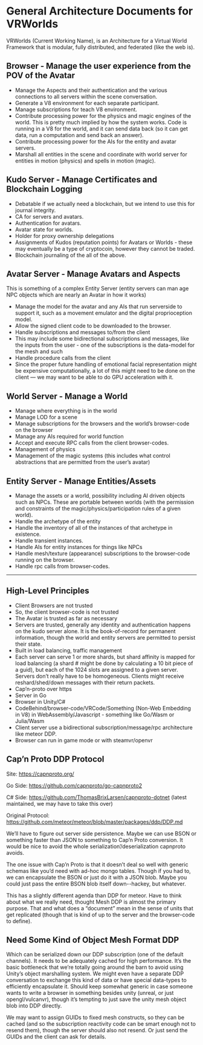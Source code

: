 # General Architecture Documents for VRWorlds

VRWorlds (Current Working Name), is an Architecture for a Virtual World Framework that is modular, fully distributed, and federated (like the web is).

## Browser - Manage the user experience from the POV of the Avatar

* Manage the Aspects and their authentication and the various connections to all servers within the scene conversation.
* Generate a V8 environment for each separate participant.
* Manage subscriptions for teach V8 environment.
* Contribute processing power for the physics and magic engines of the world.  This is pretty much implied by how the system works.  Code is running in a V8 for the world, and it can send data back (so it can get data, run a computation and send back an answer).
* Contribute processing power for the AIs for the entity and avatar servers.
* Marshall all entities in the scene and coordinate with world server for entities in motion (physics) and spells in motion (magic).

## Kudo Server - Manage Certificates and Blockchain Logging

* Debatable if we actually need a blockchain, but we intend to use this for journal integrity.
* CA for servers and avatars.
* Authentication for avatars.
* Avatar state for worlds.
* Holder for proxy ownership delegations
* Assignments of Kudos (reputation points) for Avatars or Worlds - these may eventually be a type of cryptocoin, however they cannot be traded.
* Blockchain journaling of the all of the above.
  
## Avatar Server - Manage Avatars and Aspects

This is something of a complex Entity Server (entity servers can man age NPC objects which are nearly an Avatar in how it works)

* Manage the model for the avatar and any AIs that run serverside to support it, such as a movement emulator and the digital proprioception model.
* Allow the signed client code to be downloaded to the browser.
* Handle subscriptions and messages to/from the client
* This may include some bidirectional subscriptions and messages, like the inputs from the user - one of the subscriptions is the data-model for the mesh and such
* Handle procedure calls from the client
* Since the proper future handling of emotional facial representation might be expensive computationally, a lot of this might need to be done on the client — we may want to be able to do GPU acceleration with it.
  
## World Server - Manage a World

* Manage where everything is in the world
* Manage LOD for a scene
* Manage subscriptions for the browsers and the world’s browser-code on the browser
* Manage any AIs required for world function
* Accept and execute RPC calls from the client browser-codes.
* Management of physics
* Management of the magic systems (this includes what control abstractions that are permitted from the user’s avatar)

## Entity Server - Manage Entities/Assets 

* Manage the assets or a world, possibility including AI driven objects such as NPCs.  These are portable between worlds (with the permission and constraints of the magic/physics/participation rules of a given world).
* Handle the archetype of the entity
* Handle the inventory of all of the instances of that archetype in existence.
* Handle transient instances.
* Handle AIs for entity instances for things like NPCs
* Handle mesh/texture (appearance) subscriptions to the browser-code running on the browser.
* Handle rpc calls from browser-codes.

---

## High-Level Principles

* Client Browsers are not trusted
* So, the client browser-code is not trusted
* The Avatar is trusted as far as necessary
* Servers are trusted, generally any identity and authentication happens on the kudo server alone.  It is the book-of-record for permanent information, though the world and entity servers are permitted to persist their state.
* Built in load balancing, traffic management
* Each server can serve 1 or more shards, but shard affinity is mapped for load balancing (a shard # might be done by calculating a 10 bit piece of a guid), but each of the 1024 slots are assigned to a given server.   Servers don’t really have to be homogeneous.  Clients might receive reshard/shed/down messages with their return packets.
* Cap’n-proto over https
* Server in Go
* Browser in Unity/C#
* CodeBehind/browser-code/VRCode/Something (Non-Web Embedding in V8)  in WebAssembly/Javascript - something like Go/Wasm or Julia/Wasm
* Client server use a bidirectional subscription/message/rpc architecture like meteor DDP.
* Browser can run  in game mode or with steamvr/openvr

## Cap’n Proto DDP Protocol

Site: https://capnproto.org/

Go Side:  https://github.com/capnproto/go-capnproto2

C# Side: https://github.com/ThomasBrixLarsen/capnproto-dotnet (latest maintained, we may have to take this over)

Original Protocol: https://github.com/meteor/meteor/blob/master/packages/ddp/DDP.md

We’ll have to figure out server side persistence.  Maybe we can use BSON or something faster than JSON to something to Cap’n Proto conversion.  It would be nice to avoid the whole serialization’/deserialization capnproto avoids.

The one issue with Cap’n Proto is that it doesn’t deal so well with generic schemas like you’d need with ad-hoc mongo tables.  Though if you had to, we can encapsulate the BSON or just do it with a JSON blob.   Maybe you could just pass the entire BSON blob itself down--hackey, but whatever.

This has a slightly different agenda than DDP for meteor.  Have to think about what we really need, thought Mesh DDP is almost the primary purpose.  That and what does a “document” mean in the sense of units that get replicated (though that is kind of up to the server and the browser-code to define).

## Need Some Kind of Object Mesh Format DDP

Which can be serialized down our DDP subscription (one of the default channels).  It needs to be adequately cached for high performance.  It’s the basic bottleneck that we’re totally going around the barn to avoid using Unity’s object marshalling system.  We might even have a separate DDP conversation to exchange this kind of data or have special data-types to efficiently encapsulate it.  Should keep somewhat generic in case someone wants to write a browser in something besides unity (unreal, or just opengl/vulcanvr), though it’s tempting to just save the unity mesh object blob into DDP directly.

We may want to assign GUIDs to fixed mesh constructs, so they can be cached (and so the subscription reactivity code can be smart enough not to resend them), though the server should also not resend.  Or just send the GUIDs and the client can ask for details. 

